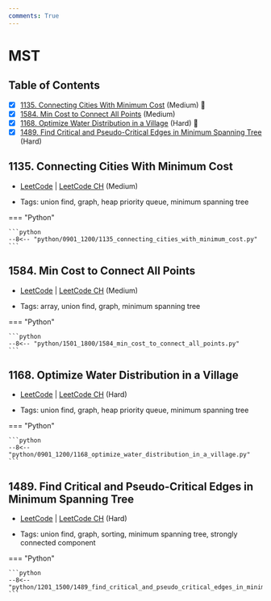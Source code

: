 ```yaml
---
comments: True
---
```


# MST

## Table of Contents

- [x] [1135. Connecting Cities With Minimum Cost](https://leetcode.cn/problems/connecting-cities-with-minimum-cost/) (Medium) 👑
- [x] [1584. Min Cost to Connect All Points](https://leetcode.cn/problems/min-cost-to-connect-all-points/) (Medium)
- [x] [1168. Optimize Water Distribution in a Village](https://leetcode.cn/problems/optimize-water-distribution-in-a-village/) (Hard) 👑
- [x] [1489. Find Critical and Pseudo-Critical Edges in Minimum Spanning Tree](https://leetcode.cn/problems/find-critical-and-pseudo-critical-edges-in-minimum-spanning-tree/) (Hard)

## 1135. Connecting Cities With Minimum Cost

-   [LeetCode](https://leetcode.com/problems/connecting-cities-with-minimum-cost/) | [LeetCode CH](https://leetcode.cn/problems/connecting-cities-with-minimum-cost/) (Medium)

-   Tags: union find, graph, heap priority queue, minimum spanning tree

=== "Python"

    ```python
    --8<-- "python/0901_1200/1135_connecting_cities_with_minimum_cost.py"
    ```



## 1584. Min Cost to Connect All Points

-   [LeetCode](https://leetcode.com/problems/min-cost-to-connect-all-points/) | [LeetCode CH](https://leetcode.cn/problems/min-cost-to-connect-all-points/) (Medium)

-   Tags: array, union find, graph, minimum spanning tree

=== "Python"

    ```python
    --8<-- "python/1501_1800/1584_min_cost_to_connect_all_points.py"
    ```



## 1168. Optimize Water Distribution in a Village

-   [LeetCode](https://leetcode.com/problems/optimize-water-distribution-in-a-village/) | [LeetCode CH](https://leetcode.cn/problems/optimize-water-distribution-in-a-village/) (Hard)

-   Tags: union find, graph, heap priority queue, minimum spanning tree

=== "Python"

    ```python
    --8<-- "python/0901_1200/1168_optimize_water_distribution_in_a_village.py"
    ```



## 1489. Find Critical and Pseudo-Critical Edges in Minimum Spanning Tree

-   [LeetCode](https://leetcode.com/problems/find-critical-and-pseudo-critical-edges-in-minimum-spanning-tree/) | [LeetCode CH](https://leetcode.cn/problems/find-critical-and-pseudo-critical-edges-in-minimum-spanning-tree/) (Hard)

-   Tags: union find, graph, sorting, minimum spanning tree, strongly connected component

=== "Python"

    ```python
    --8<-- "python/1201_1500/1489_find_critical_and_pseudo_critical_edges_in_minimum_spanning_tree.py"
    ```
